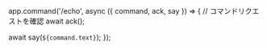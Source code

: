 app.command('/echo', async ({ command, ack, say }) => {
  // コマンドリクエストを確認
  await ack();

  await say(`${command.text}`);
});
